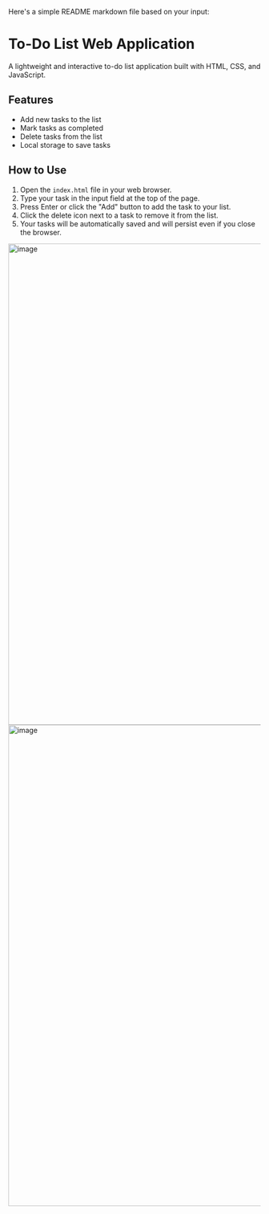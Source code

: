Here's a simple README markdown file based on your input:

# To-Do List Web Application

A lightweight and interactive to-do list application built with HTML, CSS, and JavaScript.

## Features

- Add new tasks to the list
- Mark tasks as completed
- Delete tasks from the list
- Local storage to save tasks

## How to Use

1. Open the `index.html` file in your web browser.
2. Type your task in the input field at the top of the page.
3. Press Enter or click the "Add" button to add the task to your list.
4. Click the delete icon next to a task to remove it from the list.
5. Your tasks will be automatically saved and will persist even if you close the browser.

<img width="959" alt="image" src="https://github.com/user-attachments/assets/9bd4ebd4-b1b1-41e4-86a8-9de87253bb5e">
<img width="959" alt="image" src="https://github.com/user-attachments/assets/dedd59d6-352b-4849-b415-4378657034f2">

